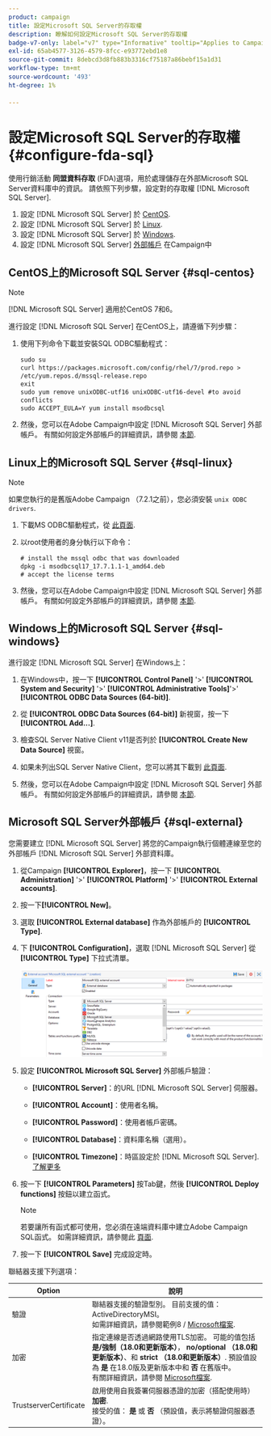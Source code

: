 ```yaml
---
product: campaign
title: 設定Microsoft SQL Server的存取權
description: 瞭解如何設定Microsoft SQL Server的存取權
badge-v7-only: label="v7" type="Informative" tooltip="Applies to Campaign Classic v7 only"
exl-id: 65ab4577-3126-4579-8fcc-e93772ebd1e8
source-git-commit: 8debcd3d8fb883b3316cf75187a86bebf15a1d31
workflow-type: tm+mt
source-wordcount: '493'
ht-degree: 1%

---
```


# 設定Microsoft SQL Server的存取權 {#configure-fda-sql}



使用行銷活動 **同盟資料存取** (FDA)選項，用於處理儲存在外部Microsoft SQL Server資料庫中的資訊。 請依照下列步驟，設定對的存取權 [!DNL Microsoft SQL Server].

1. 設定 [!DNL Microsoft SQL Server] 於 [CentOS](#sql-centos).
1. 設定 [!DNL Microsoft SQL Server] 於 [Linux](#sql-linux).
1. 設定 [!DNL Microsoft SQL Server] 於 [Windows](#sql-windows).
1. 設定 [!DNL Microsoft SQL Server] [外部帳戶](#sql-external) 在Campaign中

## CentOS上的Microsoft SQL Server {#sql-centos}

>[!NOTE]
>
> [!DNL Microsoft SQL Server] 適用於CentOS 7和6。

進行設定 [!DNL Microsoft SQL Server] 在CentOS上，請遵循下列步驟：

1. 使用下列命令下載並安裝SQL ODBC驅動程式：

   ```
   sudo su
   curl https://packages.microsoft.com/config/rhel/7/prod.repo > /etc/yum.repos.d/mssql-release.repo
   exit
   sudo yum remove unixODBC-utf16 unixODBC-utf16-devel #to avoid conflicts
   sudo ACCEPT_EULA=Y yum install msodbcsql
   ```

1. 然後，您可以在Adobe Campaign中設定 [!DNL Microsoft SQL Server] 外部帳戶。 有關如何設定外部帳戶的詳細資訊，請參閱 [本節](#sql-external).

## Linux上的Microsoft SQL Server {#sql-linux}

>[!NOTE]
>
> 如果您執行的是舊版Adobe Campaign （7.2.1之前），您必須安裝 `unix ODBC drivers`.

1. 下載MS ODBC驅動程式，從 [此頁面](https://packages.microsoft.com/ubuntu/16.04/prod/pool/main/m/msodbcsql17/).

1. 以root使用者的身分執行以下命令：

   ```
   # install the mssql odbc that was downloaded
   dpkg -i msodbcsql17_17.7.1.1-1_amd64.deb
   # accept the license terms
   ```

1. 然後，您可以在Adobe Campaign中設定 [!DNL Microsoft SQL Server] 外部帳戶。 有關如何設定外部帳戶的詳細資訊，請參閱 [本節](#sql-external).

## Windows上的Microsoft SQL Server {#sql-windows}

進行設定 [!DNL Microsoft SQL Server] 在Windows上：

1. 在Windows中，按一下 **[!UICONTROL Control Panel]** &#39;>&#39; **[!UICONTROL System and Security]** &#39;>&#39; **[!UICONTROL Administrative Tools]**&#39;>&#39; **[!UICONTROL ODBC Data Sources (64-bit)]**.

1. 從 **[!UICONTROL ODBC Data Sources (64-bit)]** 新視窗，按一下 **[!UICONTROL Add...]**.

1. 檢查SQL Server Native Client v11是否列於 **[!UICONTROL Create New Data Source]** 視窗。

1. 如果未列出SQL Server Native Client，您可以將其下載到 [此頁面](https://www.microsoft.com/en-my/download/details.aspx?id=36434).

1. 然後，您可以在Adobe Campaign中設定 [!DNL Microsoft SQL Server] 外部帳戶。 有關如何設定外部帳戶的詳細資訊，請參閱 [本節](#sql-external).

## Microsoft SQL Server外部帳戶 {#sql-external}

您需要建立 [!DNL Microsoft SQL Server] 將您的Campaign執行個體連線至您的外部帳戶 [!DNL Microsoft SQL Server] 外部資料庫。

1. 從Campaign **[!UICONTROL Explorer]**，按一下 **[!UICONTROL Administration]** &#39;>&#39; **[!UICONTROL Platform]** &#39;>&#39; **[!UICONTROL External accounts]**.

1. 按一下&#x200B;**[!UICONTROL New]**。

1. 選取 **[!UICONTROL External database]** 作為外部帳戶的 **[!UICONTROL Type]**.

1. 下 **[!UICONTROL Configuration]**，選取 [!DNL Microsoft SQL Server] 從 **[!UICONTROL Type]** 下拉式清單。

   ![](assets/sql.png)

1. 設定 **[!UICONTROL Microsoft SQL Server]** 外部帳戶驗證：

   * **[!UICONTROL Server]**：的URL [!DNL Microsoft SQL Server] 伺服器。

   * **[!UICONTROL Account]**：使用者名稱。

   * **[!UICONTROL Password]**：使用者帳戶密碼。

   * **[!UICONTROL Database]**：資料庫名稱（選用）。

   * **[!UICONTROL Timezone]**：時區設定於 [!DNL Microsoft SQL Server]. [了解更多](https://docs.microsoft.com/en-us/sql/t-sql/functions/current-timezone-transact-sql?view=sql-server-ver15)

1. 按一下 **[!UICONTROL Parameters]** 按Tab鍵，然後 **[!UICONTROL Deploy functions]** 按鈕以建立函式。

   >[!NOTE]
   >
   >若要讓所有函式都可使用，您必須在遠端資料庫中建立Adobe Campaign SQL函式。 如需詳細資訊，請參閱此 [頁面](../../configuration/using/adding-additional-sql-functions.md).

1. 按一下 **[!UICONTROL Save]** 完成設定時。

聯結器支援下列選項：

| Option | 說明 |
|---|---|
| 驗證 | 聯結器支援的驗證型別。 目前支援的值： ActiveDirectoryMSI。 <br> 如需詳細資訊，請參閱範例8 / [Microsoft檔案](https://docs.microsoft.com/en-us/sql/connect/odbc/using-azure-active-directory?view=sql-server-ver15#example-connection-strings). |
| 加密 | 指定連線是否透過網路使用TLS加密。 可能的值包括 **是/強制（18.0和更新版本）**， **no/optional （18.0和更新版本）**、和 **strict （18.0和更新版本）**. 預設值設為 **是** 在18.0版及更新版本中和 **否** 在舊版中。 <br>有關詳細資訊，請參閱 [Microsoft檔案](https://docs.microsoft.com/en-us/sql/connect/odbc/dsn-connection-string-attribute?view=azure-sqldw-latest#encrypt). |
| TrustserverCertificate | 啟用使用自我簽署伺服器憑證的加密（搭配使用時） **加密**. <br>接受的值： **是** 或 **否** （預設值，表示將驗證伺服器憑證）。 |

